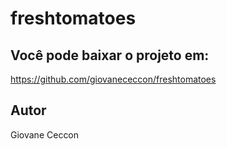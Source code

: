 # freshtomatoes

## Você pode baixar o projeto em:
https://github.com/giovanececcon/freshtomatoes


## Autor
Giovane Ceccon

